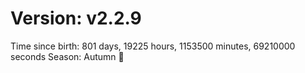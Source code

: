 # Version: v2.2.9
Time since birth: 801 days, 19225 hours, 1153500 minutes, 69210000 seconds
Season: Autumn 🍁
